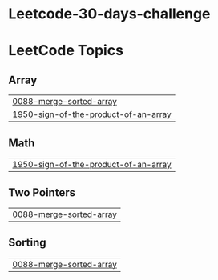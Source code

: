 # Leetcode-30-days-challenge
<!---LeetCode Topics Start-->
# LeetCode Topics
## Array
|  |
| ------- |
| [0088-merge-sorted-array](https://github.com/EemanBhinder/Leetcode-30-days-challenge/tree/master/0088-merge-sorted-array) |
| [1950-sign-of-the-product-of-an-array](https://github.com/EemanBhinder/Leetcode-30-days-challenge/tree/master/1950-sign-of-the-product-of-an-array) |
## Math
|  |
| ------- |
| [1950-sign-of-the-product-of-an-array](https://github.com/EemanBhinder/Leetcode-30-days-challenge/tree/master/1950-sign-of-the-product-of-an-array) |
## Two Pointers
|  |
| ------- |
| [0088-merge-sorted-array](https://github.com/EemanBhinder/Leetcode-30-days-challenge/tree/master/0088-merge-sorted-array) |
## Sorting
|  |
| ------- |
| [0088-merge-sorted-array](https://github.com/EemanBhinder/Leetcode-30-days-challenge/tree/master/0088-merge-sorted-array) |
<!---LeetCode Topics End-->